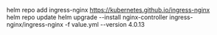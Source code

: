 helm repo add ingress-nginx https://kubernetes.github.io/ingress-nginx
helm repo update
helm upgrade --install nginx-controller ingress-nginx/ingress-nginx -f value.yml --version 4.0.13 
